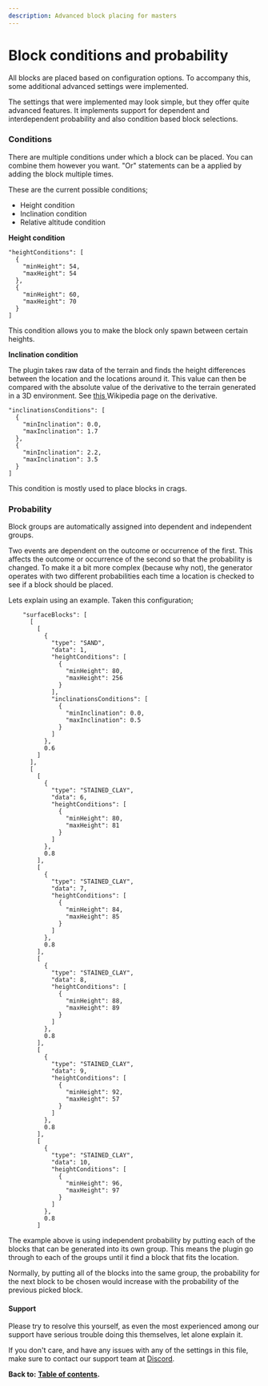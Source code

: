 ```yaml
---
description: Advanced block placing for masters
---
```


# Block conditions and probability

All blocks are placed based on configuration options. To accompany this, some additional advanced settings were implemented.

The settings that were implemented may look simple, but they offer quite advanced features. It implements support for dependent and interdependent probability and also condition based block selections.

### Conditions

There are multiple conditions under which a block can be placed. You can combine them however you want. "Or" statements can be a applied by adding the block multiple times.

These are the current possible conditions;

* Height condition
* Inclination condition
* Relative altitude condition

**Height condition**

```text
"heightConditions": [
  {
    "minHeight": 54,
    "maxHeight": 54
  },
  {
    "minHeight": 60,
    "maxHeight": 70
  }
]
```

This condition allows you to make the block only spawn between certain heights.

**Inclination condition**

The plugin takes raw data of the terrain and finds the height differences between the location and the locations around it. This value can then be compared with the absolute value of the derivative to the terrain generated in a 3D environment. See [this ](https://en.wikipedia.org/wiki/Derivative)Wikipedia page on the derivative.

```text
"inclinationsConditions": [
  {
    "minInclination": 0.0,
    "maxInclination": 1.7
  },
  {
    "minInclination": 2.2,
    "maxInclination": 3.5
  }
]
```

This condition is mostly used to place blocks in crags.

### Probability

Block groups are automatically assigned into dependent and independent groups.

Two events are dependent on the outcome or occurrence of the first. This affects the outcome or occurrence of the second so that the probability is changed. To make it a bit more complex \(because why not\), the generator operates with two different probabilities each time a location is checked to see if a block should be placed.

Lets explain using an example. Taken this configuration;

```text
    "surfaceBlocks": [
      [
        [
          {
            "type": "SAND",
            "data": 1,
            "heightConditions": [
              {
                "minHeight": 80,
                "maxHeight": 256
              }
            ],
            "inclinationsConditions": [
              {
                "minInclination": 0.0,
                "maxInclination": 0.5
              }
            ]
          },
          0.6
        ]
      ],
      [
        [
          {
            "type": "STAINED_CLAY",
            "data": 6,
            "heightConditions": [
              {
                "minHeight": 80,
                "maxHeight": 81
              }
            ]
          },
          0.8
        ],
        [
          {
            "type": "STAINED_CLAY",
            "data": 7,
            "heightConditions": [
              {
                "minHeight": 84,
                "maxHeight": 85
              }
            ]
          },
          0.8
        ],
        [
          {
            "type": "STAINED_CLAY",
            "data": 8,
            "heightConditions": [
              {
                "minHeight": 88,
                "maxHeight": 89
              }
            ]
          },
          0.8
        ],
        [
          {
            "type": "STAINED_CLAY",
            "data": 9,
            "heightConditions": [
              {
                "minHeight": 92,
                "maxHeight": 57
              }
            ]
          },
          0.8
        ],
        [
          {
            "type": "STAINED_CLAY",
            "data": 10,
            "heightConditions": [
              {
                "minHeight": 96,
                "maxHeight": 97
              }
            ]
          },
          0.8
        ]
```

The example above is using independent probability by putting each of the blocks that can be generated into its own group. This means the plugin go through to each of the groups until it find a block that fits the location.

Normally, by putting all of the blocks into the same group, the probability for the next block to be chosen would increase with the probability of the previous picked block.

#### Support

Please try to resolve this yourself, as even the most experienced among our support have serious trouble doing this themselves, let alone explain it.

If you don't care, and have any issues with any of the settings in this file, make sure to contact our support team at [Discord](https://discord.gg/Jq3ecb3).

**Back to:** [**Table of contents**](https://docs.dynamic-bytes.com/table-of-contents)**.**

